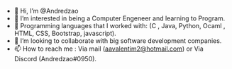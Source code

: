 - 👋 Hi, I’m @Andredzao
- 👀 I’m interested in being a Computer Engeneer and learning to Program. 
- 🌱 Programming languages that I worked with: (C , Java, Python, Ocaml , HTML, CSS, Bootstrap, javascript).
- 💞️ I’m looking to collaborate with big software development companies.
- 📫 How to reach me : Via mail (aavalentim2@hotmail.com) or Via Discord (Andredzao#0950).
